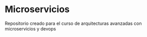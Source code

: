 # Microservicios
Repositorio creado para el curso de arquitecturas avanzadas con microservicios y devops
